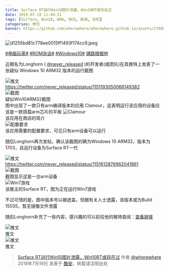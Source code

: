 ```yaml
---
title: Surface RT运行Win10图片泄露，Win10RT或存在过
date: 2019-07-19 11:49:21
tags: [Surface, Win10, WOA, 快讯, 新闻, 玩机]
categories: 快讯
banner: https://github.com/wherewhere/wherewhere.github.io/assets/27689196/5973083d-1616-4b76-ba3e-26fb9654a27b
---
```

![d1255bd81c778ee0015ff1493f174cc9.jpeg](https://github.com/wherewhere/wherewhere.github.io/assets/27689196/5973083d-1616-4b76-ba3e-26fb9654a27b)

[#电脑玩家#](https://www.coolapk.com/t/电脑玩家) [#ROM杂谈#](https://www.coolapk.com/t/ROM杂谈) [#Windows10#](https://www.coolapk.com/t/Windows10) [铺路根据地](https://www.coolapk.com/dyh/1480)

近期名为Longhorn ( [@never_released](https://twitter.com/never_released "Longhorn") )的开发者(或团队)在其推特上发表了一张疑似 Windows 10 ARM32 版本的运行截图

<img src="https://github.com/wherewhere/wherewhere.github.io/assets/27689196/f0358e90-bca5-4b08-8be7-e05f95d6c683" alt="推文" />
<figcaption>
  <a href="https://twitter.com/never_released/status/1151193050066149382">https://twitter.com/never_released/status/1151193050066149382</a>
</figcaption>

<img src="https://github.com/wherewhere/wherewhere.github.io/assets/27689196/412f9942-c072-4a0c-b6c9-d270ac3d1861" alt="截图" />
<figcaption>疑似Win10ARM32截图</figcaption>
图中出现了一款只有arm编译版本的应用 Clamour，这表明运行该应用的设备应该是一款搭载arm芯片的平板<!--more-->

<img src="https://github.com/wherewhere/wherewhere.github.io/assets/27689196/78cc6322-d86c-4b63-977e-93e091e6d2d4" alt="Clamour" />
<figcaption>该应用在商店的简介</figcaption>

<img src="https://github.com/wherewhere/wherewhere.github.io/assets/27689196/2feca725-b534-44f2-929e-ef4867096761" alt="配置要求" />
<figcaption>该应用需要的配置要求，可见只有arm设备可以运行</figcaption>

随后Longhorn再次发帖，确认该截图的确为Windows 10 ARM32，版本为1703，且运行设备为Surface RT一代

<img src="https://github.com/wherewhere/wherewhere.github.io/assets/27689196/9878a979-5fb0-4b9c-8226-5e3014d40c95" alt="推文" />
<figcaption>
  <a href="https://twitter.com/never_released/status/1151612876962041861">https://twitter.com/never_released/status/1151612876962041861</a>
</figcaption>

<img src="https://github.com/wherewhere/wherewhere.github.io/assets/27689196/d35c0fb5-a139-4ede-850e-ee70ce9a4462" alt="截图" />
<figcaption>截图显示这是一台arm设备</figcaption>

<img src="https://github.com/wherewhere/wherewhere.github.io/assets/27689196/b69c8911-b6a1-4933-9562-dbcbc1150eb9" alt="Win7游戏" />
<figcaption>该推主的Surface RT，图为正在运行Win7游戏</figcaption>

不过可惜的是，图中版本号以被遮盖，但据有关人士透露，该版本或为Build 15035，暂无镜像文件泄露

随后Longhorn补充了一些内容，感兴趣的可以前往他的推特查阅：[查看链接](https://twitter.com/never_released?s=17)

<img src="https://github.com/wherewhere/wherewhere.github.io/assets/27689196/ebccb5bd-f2d8-44b3-a1f9-f2d9e8677654" alt="推文" />
<figcaption>推文</figcaption>

<img src="https://github.com/wherewhere/wherewhere.github.io/assets/27689196/837fc8c4-abfe-452d-a5fc-4a7ffcb901d0" alt="推文" />
<figcaption>推文</figcaption>

> [Surface RT运行Win10图片泄露，Win10RT或存在过](https://www.coolapk.com/feed/12814291?shareKey=OTlkM2YxYzEwMjcxNjYzNWQ4MGM) 作者 [@wherewhere](https://www.coolapk.com/u/wherewhere) 2019年7月19日 发表于 [酷安](https://www.coolapk.com "Coolapk")，转载请注明出处
